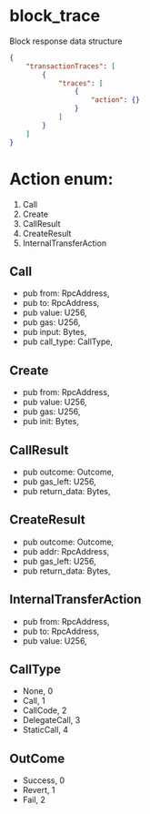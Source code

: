 block_trace
===
Block response data structure
```json
{
    "transactionTraces": [
        {
            "traces": [
                {
                    "action": {}
                }
            ]
        }
    ]    
}
```

# Action enum: 
1. Call 
2. Create
3. CallResult
4. CreateResult
5. InternalTransferAction

## Call
* pub from: RpcAddress,
* pub to: RpcAddress,
* pub value: U256,
* pub gas: U256,
* pub input: Bytes,
* pub call_type: CallType,

## Create
* pub from: RpcAddress,
* pub value: U256,
* pub gas: U256,
* pub init: Bytes,

## CallResult
* pub outcome: Outcome,
* pub gas_left: U256,
* pub return_data: Bytes,

## CreateResult
* pub outcome: Outcome,
* pub addr: RpcAddress,
* pub gas_left: U256,
* pub return_data: Bytes,

## InternalTransferAction
* pub from: RpcAddress,
* pub to: RpcAddress,
* pub value: U256,

## CallType
* None, 0 
* Call, 1
* CallCode, 2
* DelegateCall, 3
* StaticCall, 4

## OutCome
* Success, 0
* Revert, 1
* Fail, 2